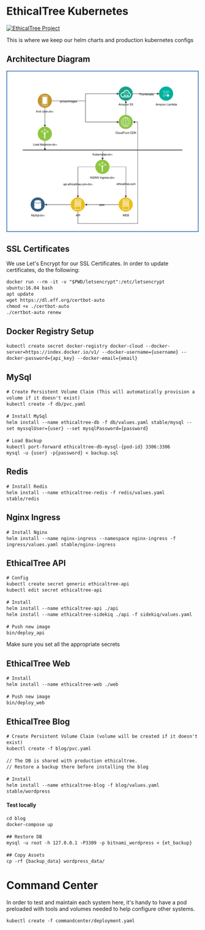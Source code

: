 # EthicalTree Kubernetes

[![EthicalTree Project](https://img.shields.io/badge/site-EthicalTree-blue.svg)](https://ethicaltree.com)

This is where we keep our helm charts and production kubernetes configs

## Architecture Diagram

![Architecture Diagram](/ET_Infrastructure.svg?raw=true&sanitize=true)

## SSL Certificates

We use Let's Encrypt for our SSL Certificates. In order to update certificates, do the following:

```
docker run --rm -it -v "$PWD/letsencrypt":/etc/letsencrypt ubuntu:16.04 bash
apt update
wget https://dl.eff.org/certbot-auto
chmod +x ./certbot-auto
./certbot-auto renew
```

## Docker Registry Setup

```
kubectl create secret docker-registry docker-cloud --docker-server=https://index.docker.io/v1/ --docker-username={username} --docker-password={api_key} --docker-email={email}
```


## MySql

```
# Create Persistent Volume Claim (This will automatically provision a volume if it doesn't exist)
kubectl create -f db/pvc.yaml

# Install MySql
helm install --name ethicaltree-db -f db/values.yaml stable/mysql --set myssqlUser={user} --set mysqlPassword={password}

# Load Backup
kubectl port-forward ethicaltree-db-mysql-{pod-id} 3306:3306
mysql -u {user} -p{password} < backup.sql
```

## Redis

```
# Install Redis
helm install --name ethicaltree-redis -f redis/values.yaml stable/redis
```

## Nginx Ingress

```
# Install Nginx
helm install --name nginx-ingress --namespace nginx-ingress -f ingress/values.yaml stable/nginx-ingress
```

## EthicalTree API

```
# Config
kubectl create secret generic ethicaltree-api
kubectl edit secret ethicaltree-api

# Install
helm install --name ethicaltree-api ./api
helm install --name ethicaltree-sidekiq ./api -f sidekiq/values.yaml

# Push new image
bin/deploy_api
```

Make sure you set all the appropriate secrets

## EthicalTree Web

```
# Install
helm install --name ethicaltree-web ./web

# Push new image
bin/deploy_web
```

## EthicalTree Blog
```
# Create Persistent Volume Claim (volume will be created if it doesn't exist)
kubectl create -f blog/pvc.yaml

// The DB is shared with production ethicaltree.
// Restore a backup there before installing the blog

# Install
helm install --name ethicaltree-blog -f blog/values.yaml stable/wordpress
```

#### Test locally

```
cd blog
docker-compose up

## Restore DB
mysql -u root -h 127.0.0.1 -P3309 -p bitnami_wordpress < {et_backup}

## Copy Assets
cp -rf {backup_data} wordpress_data/
```

# Command Center

In order to test and maintain each system here, it's handy to have a pod preloaded with tools and volumes needed to help configure other systems.

```
kubectl create -f commandcenter/deployment.yaml
```


